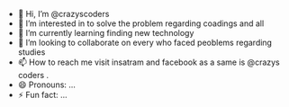 - 👋 Hi, I’m @crazyscoders
- 👀 I’m interested in to solve the problem regarding coadings and all
- 🌱 I’m currently learning finding new technology 
- 💞️ I’m looking to collaborate on  every who faced peoblems regarding studies 
- 📫 How to reach me visit insatram and facebook as a same is @crazys coders .
- 😄 Pronouns: ...
- ⚡ Fun fact: ...

<!---
crazyscoders/crazyscoders is a ✨ special ✨ repository because its `README.md` (this file) appears on your GitHub profile.
You can click the Preview link to take a look at your changes.
--->
